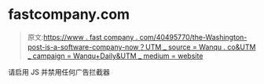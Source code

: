 # fastcompany.com

> 原文:[https://www . fast company . com/40495770/the-Washington-post-is-a-software-company-now？UTM _ source = Wanqu . co&UTM _ campaign = Wanqu+Daily&UTM _ medium = website](https://www.fastcompany.com/40495770/the-washington-post-is-a-software-company-now?utm_source=wanqu.co&utm_campaign=Wanqu+Daily&utm_medium=website)

请启用 JS 并禁用任何广告拦截器